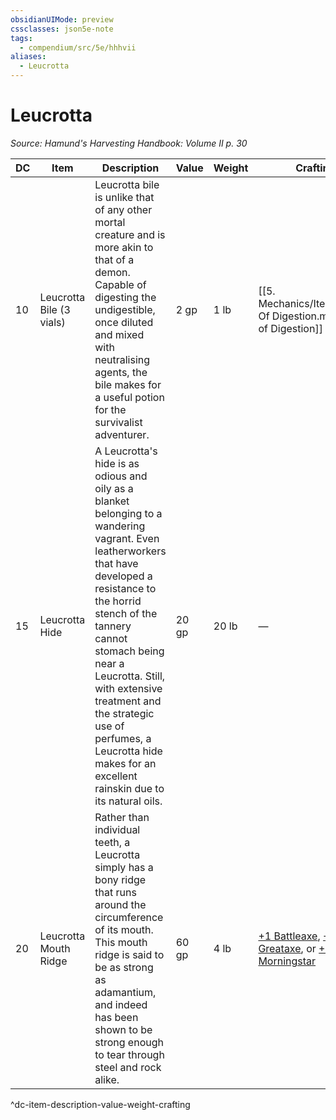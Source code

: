 ```yaml
---
obsidianUIMode: preview
cssclasses: json5e-note
tags:
  - compendium/src/5e/hhhvii
aliases:
  - Leucrotta
---
```

# Leucrotta
*Source: Hamund's Harvesting Handbook: Volume II p. 30* 

| DC | Item | Description | Value | Weight | Crafting |
|----|------|-------------|-------|--------|----------|
| 10 | Leucrotta Bile (3 vials) | Leucrotta bile is unlike that of any other mortal creature and is more akin to that of a demon. Capable of digesting the undigestible, once diluted and mixed with neutralising agents, the bile makes for a useful potion for the survivalist adventurer. | 2 gp | 1 lb | [[5. Mechanics/Items/Potion Of Digestion.md\|Potion of Digestion]] |
| 15 | Leucrotta Hide | A Leucrotta's hide is as odious and oily as a blanket belonging to a wandering vagrant. Even leatherworkers that have developed a resistance to the horrid stench of the tannery cannot stomach being near a Leucrotta. Still, with extensive treatment and the strategic use of perfumes, a Leucrotta hide makes for an excellent rainskin due to its natural oils. | 20 gp | 20 lb | — |
| 20 | Leucrotta Mouth Ridge | Rather than individual teeth, a Leucrotta simply has a bony ridge that runs around the circumference of its mouth. This mouth ridge is said to be as strong as adamantium, and indeed has been shown to be strong enough to tear through steel and rock alike. | 60 gp | 4 lb | [+1 Battleaxe](compendium/items/1-weapon.md), [+1 Greataxe](compendium/items/1-weapon.md), or [+1 Morningstar](compendium/items/1-weapon.md) |
^dc-item-description-value-weight-crafting
